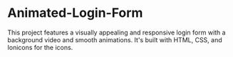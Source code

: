 # Animated-Login-Form
This project features a visually appealing and responsive login form with a background video and smooth animations. It's built with HTML, CSS, and Ionicons for the icons. 
